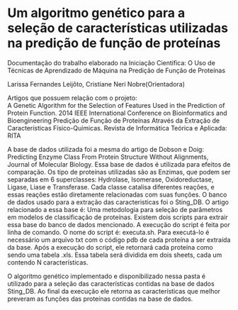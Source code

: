 # Um algoritmo genético para a seleção de características utilizadas na predição de função de proteínas
Documentação do trabalho elaborado na Iniciação Cientifica: O Uso de Técnicas de Aprendizado de Máquina na Predição de Função de Proteínas

Larissa Fernandes Leijôto, Cristiane Neri Nobre(Orientadora)

Artigos que possuem relação com o projeto:  
A Genetic Algorithm for the Selection of Features Used in the Prediction of Protein Function. 2014 IEEE International Conference on Bioinformatics and Bioengineering
Predição de Função de Proteínas Através da Extração de Características Físico-Químicas. Revista de Informática Teórica e Aplicada: RITA  

A base de dados utilizada foi a mesma do artigo de Dobson e Doig: Predicting Enzyme Class From Protein Structure Without Alignments, Journal of Molecular Biology.
Essa base de dados é utilizada para efeitos de comparação. Os tipo de proteínas utilizadas são as Enzimas,  que podem ser separadas em 6 superclasses: Hydrolase, Isomerase, Oxidoreductase, Ligase, Liase e Transferase. Cada classe catalisa diferentes reações, e essas reações estão diretamente relacionadas com suas funções.
O banco de dados usado para a extração das caracteristicas foi o Sting_DB. O artigo relacionado a essa base é: Uma metodologia para seleção de parâmetros em modelos de classificação de proteínas.
Existem dois scripts para extrair essa base do banco de dados mencionado. A execução do script é feita por linha de comando. O nome do script é: executa.sh. Para executá-lo é necessário um arquivo txt com o código pdb de cada proteína a ser extraída da base.
Após a execução do script, ele retornará cada proteína como sendo uma tabela .xls. Essa tabela será dividida em dois sheets, cada um contendo N características.

O algoritmo genético implementado e disponibilizado nessa pasta é utilizado para a seleção das características contidas na base de dados Sting_DB. Ao final da execução ele retorna as características que melhor preveram as funções das proteínas contidas na base de dados.
